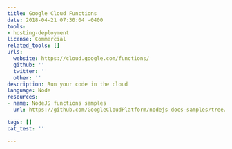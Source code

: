 ```yaml
---
title: Google Cloud Functions
date: 2018-04-21 07:30:04 -0400
tools:
- hosting-deployment
license: Commercial
related_tools: []
urls:
  website: https://cloud.google.com/functions/
  github: ''
  twitter: ''
  other: ''
description: Run your code in the cloud
language: Node
resources:
- name: NodeJS functions samples
  url: https://github.com/GoogleCloudPlatform/nodejs-docs-samples/tree/master/functions

tags: []
cat_test: ''

---
```

